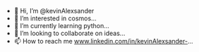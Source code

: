 - 👋 Hi, I’m @kevinAlexsander
- 👀 I’m interested in cosmos...
- 🌱 I’m currently learning python...
- 💞️ I’m looking to collaborate on ideas...
- 📫 How to reach me www.linkedin.com/in/kevinAlexsander-...

<!---
kevinAlexsander/kevinAlexsander is a ✨ special ✨ repository because its `README.md` (this file) appears on your GitHub profile.
You can click the Preview link to take a look at your changes.
--->

